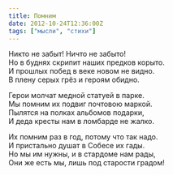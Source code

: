```yaml
---
title: Помним
date: 2012-10-24T12:36:00Z
tags: ["мысли", "стихи"]
---
```


Никто не забыт! Ничто не забыто!  
Но в буднях скрипит наших предков корыто.  
И прошлых побед в веке новом не видно.  
В плену серых грёз и героям обидно.  

Герои молчат медной статуей в парке.  
Мы помним их подвиг почтовою маркой.  
Пылятся на полках альбомов подарки,  
И деда кресты нам в ломбарде не жалко.  

Их помним раз в год, потому что так надо.  
И пристально душат в Собесе их гады.  
Но мы им нужны, и в стардоме нам рады,  
Они же есть мы, лишь под старости градом!  

